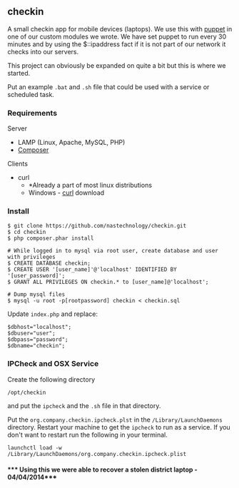 ## checkin

A small checkin app for mobile devices (laptops). We use this with [puppet](http://puppetlabs.com)
in one of our custom modules we wrote.  We have set puppet to run every 30 minutes
and by using the $::ipaddress fact if it is not part of our network it checks into our servers.

This project can obviously be expanded on quite a bit but this is where we started.

Put an example ``.bat`` and ``.sh`` file that could be used with a service or scheduled task.


### Requirements

Server
* LAMP (Linux, Apache, MySQL, PHP)
* [Composer](http://getcomposer.org)

Clients
* curl
  * *Already a part of most linux distributions
  * Windows - [curl](http://www.rahul.net/dkaufman/curl-7.10.5-DOS.zip) download


### Install

```
$ git clone https://github.com/nastechnology/checkin.git
$ cd checkin
$ php composer.phar install

# While logged in to mysql via root user, create database and user with privileges
$ CREATE DATABASE checkin;
$ CREATE USER '[user_name]'@'localhost' IDENTIFIED BY '[user_password]';
$ GRANT ALL PRIVILEGES ON checkin.* to [user_name]@'localhost';

# Dump mysql files
$ mysql -u root -p[rootpassword] checkin < checkin.sql
```

Update ``index.php`` and replace:

```
$dbhost="localhost";
$dbuser="user";
$dbpass="password";
$dbname="checkin";
```

### IPCheck and OSX Service

Create the following directory

```
/opt/checkin
```

and put the ``ipcheck`` and the ``.sh`` file in that directory.

Put the ``org.company.checkin.ipcheck.plst`` in the ``/Library/LaunchDaemons`` directory.  Restart your machine
to get the ``ipcheck`` to run as a service.  If you don't want to restart run the following in your terminal.

```
launchctl load -w /Library/LaunchDaemons/org.company.checkin.ipcheck.plist
```

#### *** Using this we were able to recover a stolen district laptop - 04/04/2014***
